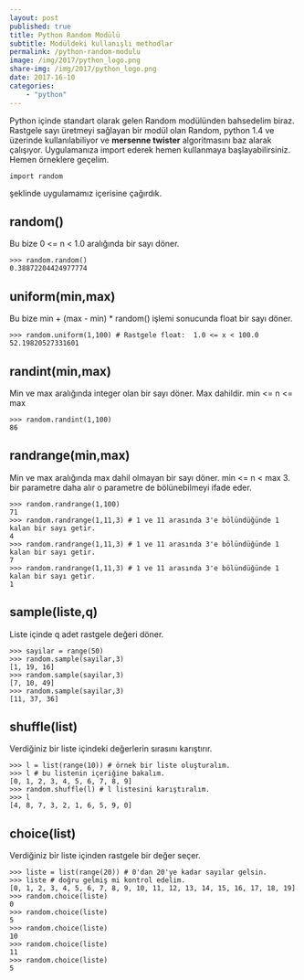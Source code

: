 ```yaml
---
layout: post
published: true
title: Python Random Modülü
subtitle: Modüldeki kullanışlı methodlar
permalink: /python-random-modulu
image: /img/2017/python_logo.png
share-img: /img/2017/python_logo.png
date: 2017-16-10
categories:
    - "python"
---
```

Python içinde standart olarak gelen Random modülünden bahsedelim biraz. Rastgele sayı üretmeyi sağlayan bir modül olan Random, python 1.4 ve üzerinde kullanılabiliyor ve **mersenne twister** algoritmasını baz alarak çalışıyor. Uygulamanıza import ederek hemen kullanmaya başlayabilirsiniz. Hemen örneklere geçelim.

```
import random
```
şeklinde uygulamamız içerisine çağırdık.

## random()

Bu bize 0 <= n < 1.0 aralığında bir sayı döner.

```
>>> random.random()
0.38872204424977774
```

## uniform(min,max)

Bu bize min + (max - min) * random() işlemi sonucunda float bir sayı döner.

```
>>> random.uniform(1,100) # Rastgele float:  1.0 <= x < 100.0
52.19820527331601
```

## randint(min,max)

Min ve max aralığında integer olan bir sayı döner. Max dahildir. min <= n <= max

```
>>> random.randint(1,100)
86
```

## randrange(min,max)

Min ve max aralığında max dahil olmayan bir sayı döner. min <= n < max
3. bir parametre daha alır o parametre de bölünebilmeyi ifade eder.

```
>>> random.randrange(1,100)
71
>>> random.randrange(1,11,3) # 1 ve 11 arasında 3'e bölündüğünde 1 kalan bir sayı getir.
4
>>> random.randrange(1,11,3) # 1 ve 11 arasında 3'e bölündüğünde 1 kalan bir sayı getir.
7
>>> random.randrange(1,11,3) # 1 ve 11 arasında 3'e bölündüğünde 1 kalan bir sayı getir.
1
```

## sample(liste,q)

Liste içinde q adet rastgele değeri döner.

```
>>> sayilar = range(50)
>>> random.sample(sayilar,3)
[1, 19, 16]
>>> random.sample(sayilar,3)
[7, 10, 49]
>>> random.sample(sayilar,3)
[11, 37, 36]
```

## shuffle(list)

Verdiğiniz bir liste içindeki değerlerin sırasını karıştırır.

```
>>> l = list(range(10)) # örnek bir liste oluşturalım.
>>> l # bu listenin içeriğine bakalım.
[0, 1, 2, 3, 4, 5, 6, 7, 8, 9]
>>> random.shuffle(l) # l listesini karıştıralım.
>>> l
[4, 8, 7, 3, 2, 1, 6, 5, 9, 0]
```

## choice(list)

Verdiğiniz bir liste içinden rastgele bir değer seçer.

```
>>> liste = list(range(20)) # 0'dan 20'ye kadar sayılar gelsin.
>>> liste # doğru gelmiş mi kontrol edelim.
[0, 1, 2, 3, 4, 5, 6, 7, 8, 9, 10, 11, 12, 13, 14, 15, 16, 17, 18, 19]
>>> random.choice(liste)
0
>>> random.choice(liste)
5
>>> random.choice(liste)
10
>>> random.choice(liste)
11
>>> random.choice(liste)
5
```

